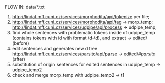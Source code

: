 FLOW
IN: data/*.txt
1) http://lindat.mff.cuni.cz/services/morphodita/api/tokenize per file;
2) http://lindat.mff.cuni.cz/services/morphodita/api/tag -> morp_temp;
  http://lindat.mff.cuni.cz/services/udpipe/api/process -> udpipe_temp;
3) find whole sentences with problematic tokens inside of udpipe_temp (contains tokens with id with format \d-\d),
  and extract -> edited/ (before)
4) edit sentences and generates new d tree  http://lindat.mff.cuni.cz/services/parsito/api/parse -> edited/#_parsito_ (after)
5) substitution of origin sentences for edited sentences in udpipe_temp -> udpipe_temp2 
6) check and merge morp_temp with udpipe_temp2 -> t1  

